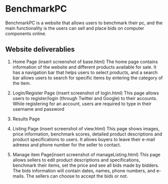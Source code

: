 # BenchmarkPC
 
BenchmarkPC is a website that allows users to benchmark their pc, and the main functionality is the users can sell and place bids on computer components online. 

## Website deliverablies

1. Home Page (insert screenshot of base.html)
The home page contains information of the website and different products available for sale. It has a navigation bar that helps users to select products, and a search bar allows users to search for specific items by entering the category of the item. 

2. Login/Register Page (insert screenshot of login.html)
This page allows users to register/login (through Twitter and Google) to their accounts. While registering for an account, users are required to type in their username and password

3. Results Page

4. Listing Page (insert screenshot of view.html)
This page shows images, price information, benchmark scores, detailed product descriptions and product specifications to users. It allows buyers to leave their e-mail adreess and phone number for the seller to contact. 

5. Manage item Page(insert screenshot of manageListing.html)
This page allows sellers to edit product descriptions and specifications, benchmark their items, set the price and see all bids made by bidders. The bids information will contain dates, names, phone numbers, and e-mails. The sellers can choose to accept the bids or not. 

